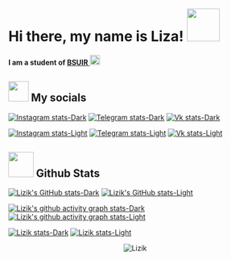 # Hi there, my name is Liza! <img src="https://media.giphy.com/media/mGcNjsfWAjY5AEZNw6/giphy.gif" width="65">
#### I am a student of <a href="https://www.bsuir.by/">BSUIR  </a><img src="https://media.giphy.com/media/fYSnHlufseco8Fh93Z/giphy.gif" width="20">

## <img src="https://media.giphy.com/media/LnQjpWaON8nhr21vNW/giphy.gif" width="40"> My socials
[![Instagram stats-Dark](https://img.shields.io/badge/-Instagram-090909?style=for-the-badge&logo=instagram&logoColor=B4068E#gh-dark-mode-only)](https://www.instagram.com/li.za.123/#gh-dark-mode-only)
[![Telegram stats-Dark](https://img.shields.io/badge/-Telegram-090909?style=for-the-badge&logo=telegram&logoColor=27A0D9#gh-dark-mode-only)](https://t.me/lizik_2707#gh-dark-mode-only)
[![Vk stats-Dark](https://img.shields.io/badge/-Vk-090909?style=for-the-badge&logo=Vk&logoColor=4F7DB0#gh-dark-mode-only)](https://vk.com/id732241148#gh-dark-mode-only)

[![Instagram stats-Light](https://img.shields.io/badge/-Instagram-FFF?style=for-the-badge&logo=instagram&logoColor=B4068E#gh-light-mode-only)](https://www.instagram.com/li.za.123/#gh-light-mode-only)
[![Telegram stats-Light](https://img.shields.io/badge/-Telegram-FFF?style=for-the-badge&logo=telegram&logoColor=27A0D9#gh-light-mode-only)](https://t.me/lizik_2707#gh-light-mode-only)
[![Vk stats-Light](https://img.shields.io/badge/-Vk-FFF?style=for-the-badge&logo=Vk&logoColor=4F7DB0#gh-light-mode-only)](https://vk.com/id732241148#gh-light-mode-only)

## <img src="https://media.giphy.com/media/VgCDAzcKvsR6OM0uWg/giphy.gif" width="50"> Github Stats
[![Lizik's GitHub stats-Dark](https://github-readme-stats.vercel.app/api?username=Lizik52&show_icons=true&theme=dracula#gh-dark-mode-only)](https://github.com/Lizik52/github-readme-stats#gh-dark-mode-only)
[![Lizik's GitHub stats-Light](https://github-readme-stats.vercel.app/api?username=Lizik52&show_icons=true&theme=default#gh-light-mode-only)](https://github.com/Lizik52/github-readme-stats#gh-light-mode-only)

[![Lizik's github activity graph stats-Dark](https://github-readme-activity-graph.vercel.app/graph?username=Lizik52&theme=dracula#gh-dark-mode-only)](https://github.com/Lizik52/github-readme-activity-graph#gh-dark-mode-only)
[![Lizik's github activity graph stats-Light](https://github-readme-activity-graph.vercel.app/graph?username=Lizik52&theme=github-light#gh-light-mode-only)](https://github.com/Lizik52/github-readme-activity-graph#gh-light-mode-only)

[![Lizik stats-Dark](https://github-profile-trophy.vercel.app/?username=Lizik52&theme=onedark#gh-dark-mode-only)](https://github.com/Lizik52/github-profile-trophy#gh-dark-mode-only)
[![Lizik stats-Light](https://github-profile-trophy.vercel.app/?username=Lizik52&theme=default#gh-light-mode-only)](https://github.com/Lizik52/github-profile-trophy#gh-light-mode-only)
<p align="center">
  <img src="https://komarev.com/ghpvc/?username=Lizik52" alt="Lizik" />
</p>
